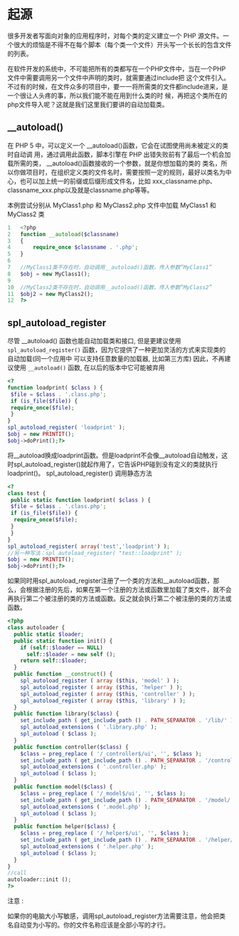 # 起源
很多开发者写面向对象的应用程序时，对每个类的定义建立一个 PHP 源文件。一个很大的烦恼是不得不在每个脚本（每个类一个文件）开头写一个长长的包含文件的列表。

在软件开发的系统中，不可能把所有的类都写在一个PHP文件中，当在一个PHP文件中需要调用另一个文件中声明的类时，就需要通过include把 这个文件引入。不过有的时候，在文件众多的项目中，要一一将所需类的文件都include进来，是一个很让人头疼的事，所以我们能不能在用到什么类的时 候，再把这个类所在的php文件导入呢？这就是我们这里我们要讲的自动加载类。

## __autoload()

在 PHP 5 中，可以定义一个 __autoload()函数，它会在试图使用尚未被定义的类时自动调 用，通过调用此函数，脚本引擎在 PHP 出错失败前有了最后一个机会加载所需的类， __autoload()函数接收的一个参数，就是你想加载的类的 类名，所以你做项目时，在组织定义类的文件名时，需要按照一定的规则，最好以类名为中心，也可以加上统一的前缀或后缀形成文件名，比如 xxx_classname.php、classname_xxx.php以及就是classname.php等等。

本例尝试分别从 MyClass1.php 和 MyClass2.php 文件中加载 MyClass1 和 MyClass2 类

```php
1	<?php
2	function __autoload($classname)
3	{
4	    require_once $classname . '.php';
5	}
6
7	//MyClass1类不存在时，自动调用__autoload()函数，传入参数”MyClass1”
8	$obj = new MyClass1();
9
10	//MyClass2类不存在时，自动调用__autoload()函数，传入参数”MyClass2”
11	$obj2 = new MyClass2();
12	?>

```

## spl_autoload_register

尽管 __autoload() 函数也能自动加载类和接口, 但是更建议使用 `spl_autoload_register()` 函数，因为它提供了一种更加灵活的方式来实现类的自动加载(同一个应用中 可以支持任意数量的加载器, 比如第三方库) 因此，不再建议使用 `__autoload()` 函数, 在以后的版本中它可能被弃用

```php
<?
function loadprint( $class ) {
 $file = $class . '.class.php';
 if (is_file($file)) {
 require_once($file);
 }
}
spl_autoload_register( 'loadprint' );
$obj = new PRINTIT();
$obj->doPrint();?>
```

将__autoload换成loadprint函数。但是loadprint不会像__autoload自动触发，这时spl_autoload_register()就起作用了，它告诉PHP碰到没有定义的类就执行loadprint()。
spl_autoload_register() 调用静态方法

```php
<?
class test {
 public static function loadprint( $class ) {
 $file = $class . '.class.php';
 if (is_file($file)) {
  require_once($file);
 }
 }
}
spl_autoload_register( array('test','loadprint') );
//另一种写法：spl_autoload_register( "test::loadprint" );
$obj = new PRINTIT();
$obj->doPrint();?>
```

如果同时用spl_autoload_register注册了一个类的方法和__autoload函数，那么，会根据注册的先后，如果在第一个注册的方法或函数里加载了类文件，就不会再执行第二个被注册的类的方法或函数。反之就会执行第二个被注册的类的方法或函数。

```php
<?php
class autoloader {
  public static $loader;
  public static function init() {
    if (self::$loader == NULL)
      self::$loader = new self ();
    return self::$loader;
  }
  public function __construct() {
    spl_autoload_register ( array ($this, 'model' ) );
    spl_autoload_register ( array ($this, 'helper' ) );
    spl_autoload_register ( array ($this, 'controller' ) );
    spl_autoload_register ( array ($this, 'library' ) );
  }
  public function library($class) {
    set_include_path ( get_include_path () . PATH_SEPARATOR . '/lib/' );
    spl_autoload_extensions ( '.library.php' );
    spl_autoload ( $class );
  }
  public function controller($class) {
    $class = preg_replace ( '/_controller$/ui', '', $class );
    set_include_path ( get_include_path () . PATH_SEPARATOR . '/controller/' );
    spl_autoload_extensions ( '.controller.php' );
    spl_autoload ( $class );
  }
  public function model($class) {
    $class = preg_replace ( '/_model$/ui', '', $class );
    set_include_path ( get_include_path () . PATH_SEPARATOR . '/model/' );
    spl_autoload_extensions ( '.model.php' );
    spl_autoload ( $class );
  }
  public function helper($class) {
    $class = preg_replace ( '/_helper$/ui', '', $class );
    set_include_path ( get_include_path () . PATH_SEPARATOR . '/helper/' );
    spl_autoload_extensions ( '.helper.php' );
    spl_autoload ( $class );
  }
}
//call
autoloader::init ();
?>
```

注意 :

如果你的电脑大小写敏感，调用spl_autoload_register方法需要注意，他会把类名自动变为小写的。你的文件名称应该是全部小写的才行。

